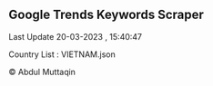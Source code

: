 

## Google Trends Keywords Scraper 
 
Last Update 20-03-2023 , 15:40:47

Country List :
VIETNAM.json



© Abdul Muttaqin 
